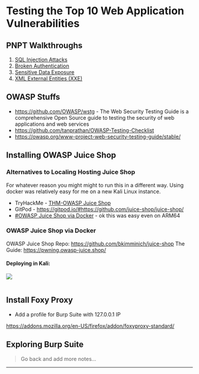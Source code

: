
# Testing the Top 10 Web Application Vulnerabilities

## PNPT Walkthroughs

1. [SQL Injection Attacks](SQL%20Injection%20Attacks.md)
2. [Broken Authentication](Broken%20Authentication.md)
3. [Sensitive Data Exposure](Sensitive%20Data%20Exposure.md)
4. [XML External Entities (XXE)](XML%20External%20Entities%20(XXE).md)

## OWASP Stuffs

- https://github.com/OWASP/wstg - The Web Security Testing Guide is a comprehensive Open Source guide to testing the security of web applications and web services
- https://github.com/tanprathan/OWASP-Testing-Checklist
- https://owasp.org/www-project-web-security-testing-guide/stable/

## Installing OWASP Juice Shop

### Alternatives to Localing Hosting Juice Shop
For whatever reason you might might to run this in a different way. Using docker was relatively easy for me on a new Kali Linux instance.

- TryHackMe - [THM-OWASP Juice Shop](THM-OWASP%20Juice%20Shop)
- GitPod - https://gitpod.io/#https://github.com/juice-shop/juice-shop/
- [#OWASP Juice Shop via Docker](#OWASP%20Juice%20Shop%20via%20Docker) - ok this was easy even on ARM64

### OWASP Juice Shop via Docker

OWASP Juice Shop Repo: https://github.com/bkimminich/juice-shop 
The Guide: https://pwning.owasp-juice.shop/

#### Deploying in Kali: 
![](https://imgur.com/8lBR8JX.png)

![]()
## Install Foxy Proxy

- Add a profile for Burp Suite with 127.0.0.1 IP

https://addons.mozilla.org/en-US/firefox/addon/foxyproxy-standard/

## Exploring Burp Suite

> Go back and add more notes...

------

